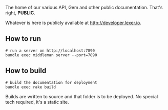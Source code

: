 The home of our various API, Gem and other public documentation.
That's right, **PUBLIC**.

Whatever is here is publicly available at http://developer.lexer.io.

## How to run

    # run a server on http://localhost:7890
    bundle exec middleman server --port=7890

## How to build

    # build the documentation for deployment
    bundle exec rake build

Builds are written to source and that folder is to be deployed.
No special tech required, it's a static site.

    

